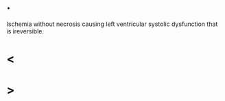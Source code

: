 # .

Ischemia without necrosis causing left ventricular systolic dysfunction that is ireversible.

# <

# >
